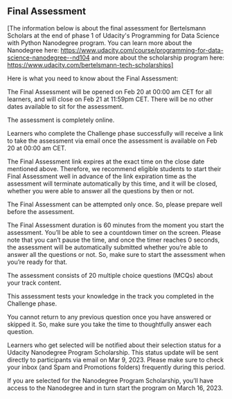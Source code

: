 ## Final Assessment

[The information below is about the final assessment for Bertelsmann Scholars at the end of phase 1 of Udacity's Programming for Data Science with Python Nanodegree program. You can learn more about the Nanodegree here: https://www.udacity.com/course/programming-for-data-science-nanodegree--nd104 and more about the scholarship program here: https://www.udacity.com/bertelsmann-tech-scholarships]

Here is what you need to know about the Final Assessment:

The Final Assessment will be opened on Feb 20 at 00:00 am CET for all learners, and will close on Feb 21 at 11:59pm CET. There will be no other dates available to sit for the assessment.

The assessment is completely online.

Learners who complete the Challenge phase successfully will receive a link to take the assessment via email once the assessment is available on Feb 20 at 00:00 am CET.

The Final Assessment link expires at the exact time on the close date mentioned above. Therefore, we recommend eligible students to start their Final Assessment well in advance of the link expiration time as the assessment will terminate automatically by this time, and it will be closed, whether you were able to answer all the questions by then or not.

The Final Assessment can be attempted only once. So, please prepare well before the assessment.

The Final Assessment duration is 60 minutes from the moment you start the assessment. You’ll be able to see a countdown timer on the screen. Please note that you can’t pause the time, and once the timer reaches 0 seconds, the assessment will be automatically submitted whether you’re able to answer all the questions or not. So, make sure to start the assessment when you’re ready for that.

The assessment consists of 20 multiple choice questions (MCQs) about your track content.

This assessment tests your knowledge in the track you completed in the Challenge phase.

You cannot return to any previous question once you have answered or skipped it. So, make sure you take the time to thoughtfully answer each question.

Learners who get selected will be notified about their selection status for a Udacity Nanodegree Program Scholarship. This status update will be sent directly to participants via email on Mar 9, 2023. Please make sure to check your inbox (and Spam and Promotions folders) frequently during this period.

If you are selected for the Nanodegree Program Scholarship, you’ll have access to the Nanodegree and in turn start the program on March 16, 2023.

